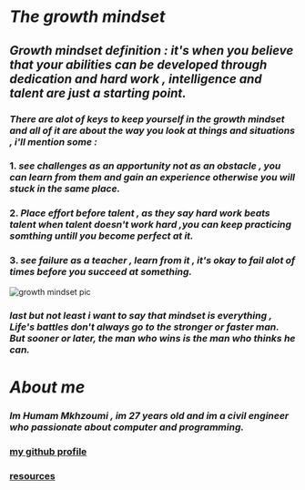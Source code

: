 # _**The growth mindset**_
## _**Growth mindset definition : it's when you believe that your abilities can be developed through dedication and hard work , intelligence and talent are just a starting point.**_

### _**There are alot of keys to keep yourself in the growth mindset and all of it are about the way you look at things and situations , i'll mention some :**_
### 1. _**see challenges as an apportunity not as an obstacle , you can learn from them and gain an experience otherwise you will stuck in the same place.**_
### 2. _**Place effort before talent , as they say hard work beats talent when talent doesn't work hard ,you can keep practicing somthing untill you become perfect at it.**_
### 3. _**see failure as a teacher , learn from it , it's okay to fail alot of times before you succeed at something.**_

![growth mindset pic](https://blog.cengage.com/wp-content/uploads/2020/11/blog-growth-mindset-1511130.png)

###  _**last but not least i want to say that mindset is everything , Life's battles don't always go to the stronger or faster man. But sooner or later, the man who wins is the man who thinks he can.**_



# _**About me**_ 
### _**Im Humam Mkhzoumi , im 27 years old and im a civil engineer who passionate about computer and programming.**_
### [my github profile](https://github.com/Mkhzoumi)

### [resources](https://www.atlassian.com/blog/inside-atlassian/growth-mindset)
